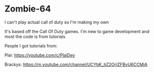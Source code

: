 # Zombie-64
I can't play actual call of duty so I'm making my own


It's based off the Call Of Duty games.
I'm new to game development and most the code is from tutorials


People I got tutorials from:

Plai: https://youtube.com/c/PlaiDev

Brackys: https://m.youtube.com/channel/UCYbK_tjZ2OrIZFBvU6CCMiA
